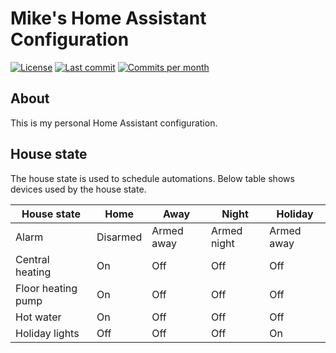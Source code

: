 # Mike's Home Assistant Configuration

[![License](https://img.shields.io/github/license/mikevansighem/homeassistant?style=flat-square)](https://github.com/mikevansighem/homeassistant/blob/master/LICENSE)
[![Last commit](https://img.shields.io/github/last-commit/mikevansighem/homeassistant?style=flat-square)](https://github.com/mikevansighem/homeassistant/commits/master)
[![Commits per month](https://img.shields.io/github/commit-activity/m/mikevansighem/homeassistant?style=flat-square)](https://github.com/mikevansighem/homeassistant/commits/master)

## About

This is my personal Home Assistant configuration.

## House state

The house state is used to schedule automations. Below table shows devices used by the house state.

| House state        | Home     | Away       | Night       | Holiday    |
|--------------------|----------|------------|-------------|------------|
| Alarm              | Disarmed | Armed away | Armed night | Armed away |
| Central heating    | On       | Off        | Off         | Off        |
| Floor heating pump | On       | Off        | Off         | Off        |
| Hot water          | On       | Off        | Off         | Off        |
| Holiday lights     | Off      | Off        | Off         | On         |
